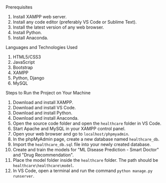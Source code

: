  Prerequisites

1. Install XAMPP web server.
2. Install any code editor (preferably VS Code or Sublime Text).
3. Install the latest version of any web browser.
4. Install Python.
5. Install Anaconda.

Languages and Technologies Used

1. HTML5/CSS3
2. JavaScript
3. Bootstrap
4. XAMPP
5. Python, Django
6. MySQL

Steps to Run the Project on Your Machine

1. Download and install XAMPP.
2. Download and install VS Code.
3. Download and install Python.
4. Download and install Anaconda.
5. Open the source code folder and open the `healthcare` folder in VS Code.
6. Start Apache and MySQL in your XAMPP control panel.
7. Open your web browser and go to `localhost/phpmyadmin`.
8. In the phpMyAdmin page, create a new database named `healthcare_db`.
9. Import the `healthcare_db.sql` file into your newly created database.
10. Create and train the models for "ML Disease Prediction - Smart Doctor" and "Drug Recommendation".
11. Place the model folder inside the `healthcare` folder. The path should be `healthcare\healthcare\model`.
12. In VS Code, open a terminal and run the command `python manage.py runserver`.


